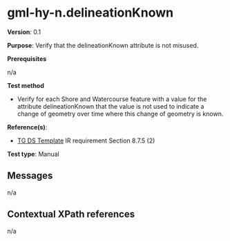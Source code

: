 # gml-hy-n.delineationKnown

**Version**: 0.1

**Purpose**: Verify that the delineationKnown attribute is not misused.

**Prerequisites**

n/a

**Test method**

* Verify for each Shore and Watercourse feature with a value for the attribute delineationKnown that the value is not used to indicate a change of geometry over time where this change of geometry is known.

**Reference(s)**: 

* [TG DS Template](README.md#ref_TG_DS_tmpl) IR requirement Section 8.7.5 (2)

**Test type**: Manual

## Messages

n/a

## Contextual XPath references

n/a
